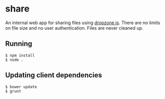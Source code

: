 share
=====

An internal web app for sharing files using
[dropzone.js](http://www.dropzonejs.com/). There are no limits on file size and
no user authentication. Files are never cleaned up.

## Running

    $ npm install
    $ node .

## Updating client dependencies

    $ bower update
    $ grunt
